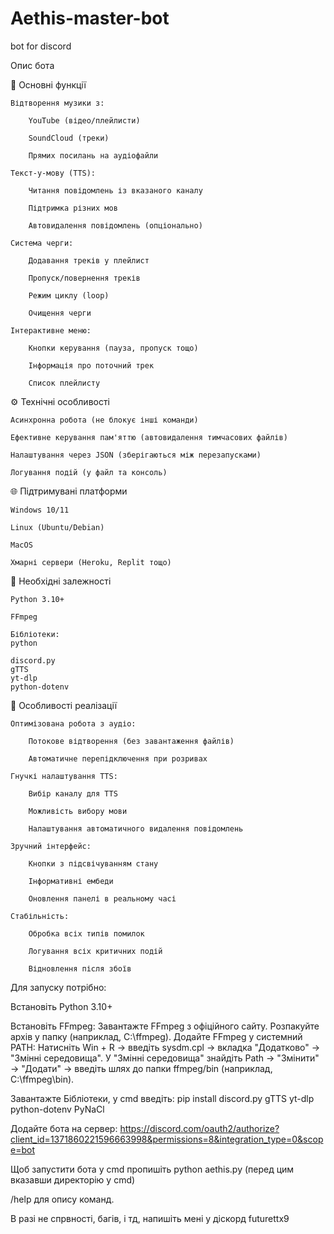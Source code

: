 # Aethis-master-bot
bot for discord

Опис бота

🎵 Основні функції

    Відтворення музики з:

        YouTube (відео/плейлисти)

        SoundCloud (треки)

        Прямих посилань на аудіофайли

    Текст-у-мову (TTS):

        Читання повідомлень із вказаного каналу

        Підтримка різних мов

        Автовидалення повідомлень (опціонально)

    Система черги:

        Додавання треків у плейлист

        Пропуск/повернення треків

        Режим циклу (loop)

        Очищення черги

    Інтерактивне меню:

        Кнопки керування (пауза, пропуск тощо)

        Інформація про поточний трек

        Список плейлисту

⚙️ Технічні особливості

    Асинхронна робота (не блокує інші команди)

    Ефективне керування пам'яттю (автовидалення тимчасових файлів)

    Налаштування через JSON (зберігаються між перезапусками)

    Логування подій (у файл та консоль)

🌐 Підтримувані платформи

    Windows 10/11

    Linux (Ubuntu/Debian)

    MacOS

    Хмарні сервери (Heroku, Replit тощо)

🔌 Необхідні залежності

    Python 3.10+

    FFmpeg

    Бібліотеки:
    python

    discord.py
    gTTS
    yt-dlp
    python-dotenv

📌 Особливості реалізації

    Оптимізована робота з аудіо:

        Потокове відтворення (без завантаження файлів)

        Автоматичне перепідключення при розривах

    Гнучкі налаштування TTS:

        Вибір каналу для TTS

        Можливість вибору мови

        Налаштування автоматичного видалення повідомлень

    Зручний інтерфейс:

        Кнопки з підсвічуванням стану

        Інформативні ембеди

        Оновлення панелі в реальному часі

    Стабільність:

        Обробка всіх типів помилок

        Логування всіх критичних подій

        Відновлення після збоїв

Для запуску потрібно:

Встановіть Python 3.10+

Встановіть FFmpeg:
Завантажте FFmpeg з офіційного сайту. Розпакуйте архів у папку (наприклад, C:\ffmpeg). Додайте FFmpeg у системний PATH: Натисніть Win + R → введіть sysdm.cpl → вкладка "Додатково" → "Змінні середовища". У "Змінні середовища" знайдіть Path → "Змінити" → "Додати" → введіть шлях до папки ffmpeg/bin (наприклад, C:\ffmpeg\bin).

Завантажте Бібліотеки, у cmd введіть: pip install discord.py gTTS yt-dlp python-dotenv PyNaCl

Додайте бота на сервер: https://discord.com/oauth2/authorize?client_id=1371860221596663998&permissions=8&integration_type=0&scope=bot

Щоб запустити бота у cmd пропишіть python aethis.py (перед цим вказавши директорію у cmd)

/help для опису команд.

В разі не спрвності, багів, і тд, напишіть мені у діскорд futurettx9

